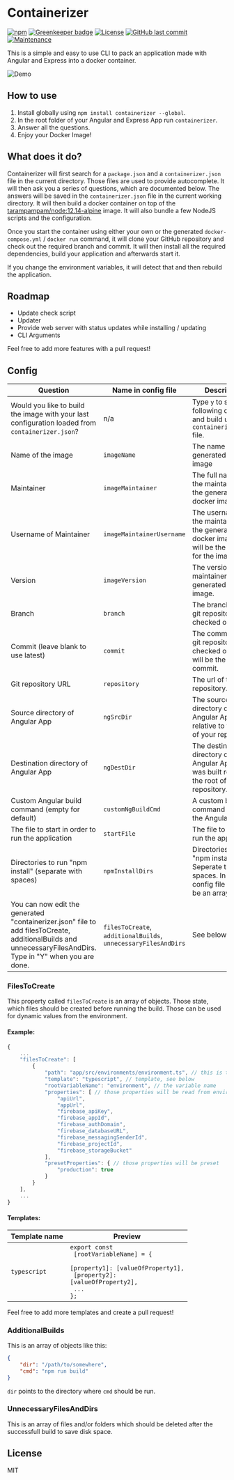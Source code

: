 # Containerizer

[![npm](https://img.shields.io/npm/v/containerizer)](https://npmjs.com/package/containerizer)
[![Greenkeeper badge](https://badges.greenkeeper.io/hrueger/containerizer.svg)](https://greenkeeper.io/)
[![License](https://img.shields.io/badge/License-MIT-blue)](./LICENSE.md)
[![GitHub last commit](https://img.shields.io/github/last-commit/hrueger/containerizer?color=brightgreen)](https://github.com/hrueger/containerizer/commits)
[![Maintenance](https://img.shields.io/maintenance/yes/2020)](https://github.com/hrueger/containerizer/commits)

This is a simple and easy to use CLI to pack an application made with Angular and Express into a docker container.

![Demo](./containerizer_demo.gif)

## How to use
1. Install globally using `npm install containerizer --global`.
2. In the root folder of your Angular and Express App run `containerizer`.
3. Answer all the questions.
4. Enjoy your Docker Image!

## What does it do?
Containerizer will first search for a `package.json` and a `containerizer.json` file in the current directory. Those files are used to provide autocomplete. It will then ask you a series of questions, which are documented below. The answers will be saved in the `containerizer.json` file in the current working directory. It will then build a docker container on top of the [tarampampam/node:12.14-alpine](https://github.com/tarampampam/node-docker) image. It will also bundle a few NodeJS scripts and the configuration.

Once you start the container using either your own or the generated `docker-compose.yml` / `docker run` command, it will clone your GitHub repository and check out the required branch and commit. It will then install all the required dependencies, build your application and afterwards start it.

If you change the environment variables, it will detect that and then rebuild the application.

## Roadmap
- Update check script
- Updater
- Provide web server with status updates while installing / updating
- CLI Arguments

Feel free to add more features with a pull request!

## Config
| Question | Name in config file | Description | Default | Example |
| -------- | ------------------- | ----------- | ------- | ------- |
| Would you like to build the image with your last configuration loaded from `containerizer.json`? | n/a | Type `y` to skip all following questions and build using the `containerizer.json` file. | No (`n`) | n/a |
| Name of the image | `imageName` | The name of the generated docker image | current foldername | `MyCoolContainer` |
| Maintainer | `imageMaintainer` | The full name of the maintainer of the generated docker image | | `Max Mustermann` |
| Username of Maintainer | `imageMaintainerUsername` | The username of the maintainer of the generated docker image. This will be the scope for the image! | | `MMustermann` |
| Version | `imageVersion` | The version of the maintainer of the generated docker image. | `1.0.0` | `4.2.19` |
| Branch | `branch` | The branch of the git repository to be checked out | `master` | `my-cool-branch` |
| Commit (leave blank to use latest) | `commit` | The commit of the git repository to be checked out. Blank will be the latest commit. |  | `a94a8fe5ccb19ba61c4c0873d391e987982fbbd3` |
| Git repository URL | `repository` | The url of the git repository. | | `https://github.com/username/repository` |
| Source directory of Angular App | `ngSrcDir` | The source directory of your Angular App relative to the root of your repository. | | `app/frontend/src/` |
| Destination directory of Angular App | `ngDestDir` | The destination directory of your Angular App after it was built relative to the root of your repository. | | `app/dist/frontend` |
| Custom Angular build command (empty for default) | `customNgBuildCmd` | A custom build command to build the Angular App. |  | `ng build` |
| The file to start in order to run the application | `startFile` | The file to start to run the application. |  | `/app/dist/api/app.js` |
| Directories to run "npm install" (separate with spaces) | `npmInstallDirs` | Directories to run "npm install". Seperate them with spaces. In the config file this will be an array. |  | `app/frontend app/backend` |
| You can now edit the generated "containerizer.json" file to add filesToCreate, additionalBuilds and unnecessaryFilesAndDirs. Type in "Y" when you are done. | `filesToCreate`, `additionalBuilds`, `unnecessaryFilesAndDirs` | See below |  | See below |

### FilesToCreate
This property called `filesToCreate` is an array of objects. Those state, which files should be created before running the build. Those can be used for dynamic values from the environment.

#### Example:
```typescript
{
    ...
    "filesToCreate": [
        {
            "path": "app/src/environments/environment.ts", // this is the path relative to the repository root
            "template": "typescript", // template, see below
            "rootVariableName": "environment", // the variable name
            "properties": [ // those properties will be read from environment variables with the same name
                "apiUrl",
                "appUrl",
                "firebase_apiKey",
                "firebase_appId",
                "firebase_authDomain",
                "firebase_databaseURL",
                "firebase_messagingSenderId",
                "firebase_projectId",
                "firebase_storageBucket"
            ],
            "presetProperties": { // those properties will be preset
                "production": true
            }
        }
    ],
    ...
}
```

#### Templates:
| Template name | Preview |
| ------------- | ------- |
| `typescript` | <code lang="typescript">export const<br>    [rootVariableName] = {<br>    [property1]: [valueOfProperty1],<br>    [property2]: [valueOfProperty2],<br>    ...<br>};</code> |

Feel free to add more templates and create a pull request!


### AdditionalBuilds
This is an array of objects like this:
```json
{
    "dir": "/path/to/somewhere",
    "cmd": "npm run build"
}
```
`dir` points to the directory where `cmd` should be run.

### UnnecessaryFilesAndDirs
This is an array of files and/or folders which should be deleted after the successfull build to save disk space.


## License
MIT